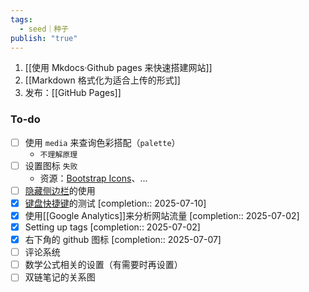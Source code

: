 ```yaml
---
tags:
  - seed｜种子
publish: "true"
---
```

1. [[使用 Mkdocs·Github pages 来快速搭建网站]]
2. [[Markdown 格式化为适合上传的形式]]
3. 发布：[[GitHub Pages]]

### To-do
- [ ] 使用 `media` 来查询色彩搭配（`palette`）
	- `不理解原理`
- [ ] 设置图标 `失败` 
	- 资源：[Bootstrap Icons](https://icons.getbootstrap.com/)、...
- [ ] [隐藏侧边栏](https://squidfunk.github.io/mkdocs-material/setup/setting-up-navigation/#hiding-the-sidebars)的使用
- [x] [键盘快捷键](https://squidfunk.github.io/mkdocs-material/setup/setting-up-navigation/#keyboard-shortcuts)的测试  [completion:: 2025-07-10]
- [x] 使用[[Google Analytics]]来分析网站流量  [completion:: 2025-07-02]
- [x] Setting up tags  [completion:: 2025-07-02]
- [x] 右下角的 github 图标  [completion:: 2025-07-07]
- [ ] 评论系统
- [ ] 数学公式相关的设置（有需要时再设置）
- [ ] 双链笔记的关系图